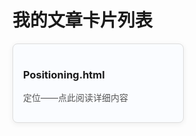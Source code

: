 # 我的文章卡片列表

<div style="display: flex; flex-wrap: wrap; gap: 16px;">
  <a href="positioning.html" style="text-decoration: none;">
    <div style="border:1px solid #ddd; border-radius:8px; width: 240px; padding:16px; box-shadow:0 2px 8px #eee; background:#fafcff;">
      <h3>Positioning.html</h3>
      <p style="color:#555;">定位——点此阅读详细内容</p>
    </div>
  </a>
</div>
